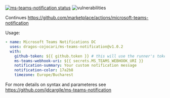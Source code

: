 <p>
  <a href="https://github.com/dragos-cojocari/ms-teams-notification/actions"><img alt="ms-teams-notification status" src="https://github.com/dragos-cojocari/ms-teams-notification/workflows/Build%20&%20Test/badge.svg"></a> <img alt="vulnerabilities" src="https://snyk.io/test/github/dragos-cojocari/ms-teams-notification/badge.svg"></a>
</p>

Continues https://github.com/marketplace/actions/microsoft-teams-notification

Usage:
```yaml
- name: Microsoft Teams Notifications DC
  uses: dragos-cojocari/ms-teams-notification@v1.0.2
  with:
    github-token: ${{ github.token }} # this will use the runner's token.
    ms-teams-webhook-uri: ${{ secrets.MS_TEAMS_WEBHOOK_URI }}
    notification-summary: Your custom notification message 
    notification-color: 17a2b8
    timezone: Europe/Bucharest
```

For more details on syntax and parameteres see https://github.com/jdcargile/ms-teams-notification
